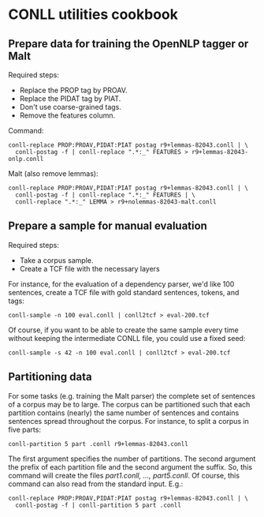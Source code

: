 # CONLL utilities cookbook

## Prepare data for training the OpenNLP tagger or Malt

Required steps:

* Replace the PROP tag by PROAV.
* Replace the PIDAT tag by PIAT.
* Don't use coarse-grained tags.
* Remove the features column.

Command:

    conll-replace PROP:PROAV,PIDAT:PIAT postag r9+lemmas-82043.conll | \
      conll-postag -f | conll-replace ".*:_" FEATURES > r9+lemmas-82043-onlp.conll

Malt (also remove lemmas):

    conll-replace PROP:PROAV,PIDAT:PIAT postag r9+lemmas-82043.conll | \
      conll-postag -f | conll-replace ".*:_" FEATURES | \
      conll-replace ".*:_" LEMMA > r9+nolemmas-82043-malt.conll

## Prepare a sample for manual evaluation

Required steps:

* Take a corpus sample.
* Create a TCF file with the necessary layers

For instance, for the evaluation of a dependency parser, we'd like 100
sentences, create a TCF file with gold standard sentences, tokens, and
tags:

    conll-sample -n 100 eval.conll | conll2tcf > eval-200.tcf

Of course, if you want to be able to create the same sample every time
without keeping the intermediate CONLL file, you could use a fixed
seed:

    conll-sample -s 42 -n 100 eval.conll | conll2tcf > eval-200.tcf

## Partitioning data

For some tasks (e.g. training the Malt parser) the complete set of
sentences of a corpus may be to large. The corpus can be partitioned
such that each partition contains (nearly) the same number of sentences
and contains sentences spread throughout the corpus. For instance,
to split a corpus in five parts:

    conll-partition 5 part .conll r9+lemmas-82043.conll

The first argument specifies the number of partitions. The second argument
the prefix of each partition file and the second argument the suffix. So,
this command will create the files *part1.conll, ..., part5.conll*. Of
course, this command can also read from the standard input. E.g.:

    conll-replace PROP:PROAV,PIDAT:PIAT postag r9+lemmas-82043.conll | \
      conll-postag -f | conll-partition 5 part .conll
